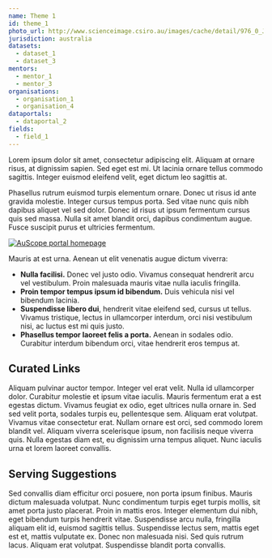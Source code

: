 ```yaml
---
name: Theme 1
id: theme_1
photo_url: http://www.scienceimage.csiro.au/images/cache/detail/976_0_JM3856.jpg
jurisdiction: australia
datasets:
  - dataset_1
  - dataset_3
mentors:
  - mentor_1
  - mentor_3
organisations:
  - organisation_1
  - organisation_4
dataportals:
  - dataportal_2
fields:
  - field_1
---
```


Lorem ipsum dolor sit amet, consectetur adipiscing elit. Aliquam at ornare risus, at dignissim sapien. Sed eget est mi. Ut lacinia ornare tellus commodo sagittis. Integer euismod eleifend velit, eget dictum leo sagittis at.

Phasellus rutrum euismod turpis elementum ornare. Donec ut risus id ante gravida molestie. Integer cursus tempus porta. Sed vitae nunc quis nibh dapibus aliquet vel sed dolor. Donec id risus ut ipsum fermentum cursus quis sed massa. Nulla sit amet blandit orci, dapibus condimentum augue. Fusce suscipit purus et ultricies fermentum.

[![AuScope portal homepage](https://static.pexels.com/photos/1801/rocks-fog-path-foggy-large.jpg)](http://portal.auscope.org/ "AuScope portal")

Mauris at est urna. Aenean ut elit venenatis augue dictum viverra:

- **Nulla facilisi.** Donec vel justo odio. Vivamus consequat hendrerit arcu vel vestibulum. Proin malesuada mauris vitae nulla iaculis fringilla. 
- **Proin tempor tempus ipsum id bibendum.** Duis vehicula nisi vel bibendum lacinia.
- **Suspendisse libero dui**, hendrerit vitae eleifend sed, cursus ut tellus. Vivamus tristique, lectus in ullamcorper interdum, orci nisi vestibulum nisi, ac luctus est mi quis justo.
- **Phasellus tempor laoreet felis a porta.** Aenean in sodales odio. Curabitur interdum bibendum orci, vitae hendrerit eros tempus at.

## Curated Links
Aliquam pulvinar auctor tempor. Integer vel erat velit. Nulla id ullamcorper dolor. Curabitur molestie et ipsum vitae iaculis. Mauris fermentum erat a est egestas dictum. Vivamus feugiat ex odio, eget ultrices nulla ornare in. Sed sed velit porta, sodales turpis eu, pellentesque sem. Aliquam erat volutpat. Vivamus vitae consectetur erat. Nullam ornare est orci, sed commodo lorem blandit vel. Aliquam viverra scelerisque ipsum, non facilisis neque viverra quis. Nulla egestas diam est, eu dignissim urna tempus aliquet. Nunc iaculis urna et lorem laoreet convallis.

## Serving Suggestions
Sed convallis diam efficitur orci posuere, non porta ipsum finibus. Mauris dictum malesuada volutpat. Nunc condimentum turpis eget turpis mollis, sit amet porta justo placerat. Proin in mattis eros. Integer elementum dui nibh, eget bibendum turpis hendrerit vitae. Suspendisse arcu nulla, fringilla aliquam elit id, euismod sagittis tellus. Suspendisse lectus sem, mattis eget est et, mattis vulputate ex. Donec non malesuada nisi. Sed quis rutrum lacus. Aliquam erat volutpat. Suspendisse blandit porta convallis.